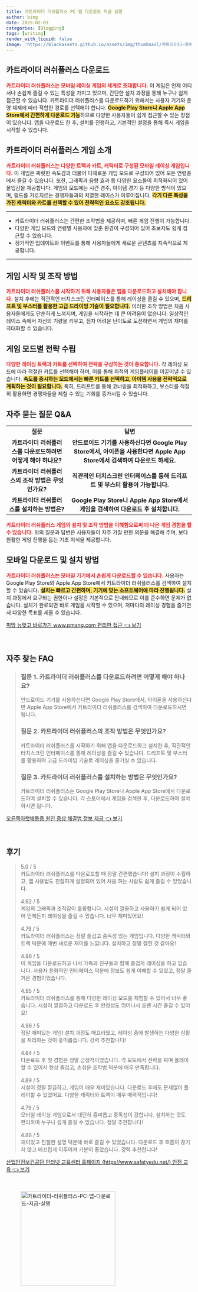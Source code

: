 ```yaml
---
title: 카트라이더 러쉬플러스 PC 앱 다운로드 지금 실행
author: bing
date: 2025-02-03
categories: [Blogging]
tags: [writing]
render_with_liquid: false
image: 'https://blackassets.github.io/assets/img/thumbnail/카트라이더-러쉬플러스-PC-앱-다운로드-지금-실행.webp'
---
```



<h2 id='카트라이더-러쉬플러스-다운로드'>카트라이더 러쉬플러스 다운로드</h2>

<p><b><span style="color: #ee2323;">카트라이더 러쉬플러스는 모바일 레이싱 게임의 세계로 초대합니다.</span></b> 이 게임은 언제 어디서나 손쉽게 즐길 수 있는 특성을 가지고 있으며, 간단한 설치 과정을 통해 누구나 쉽게 접근할 수 있습니다. 카트라이더 러쉬플러스를 다운로드하기 위해서는 사용자 기기와 운영 체제에 따라 적합한 경로를 선택해야 합니다. <b><span style="background-color: #ffe066;">Google Play Store나 Apple App Store에서 간편하게 다운로드 가능</span></b>하므로 다양한 사용자들이 쉽게 접근할 수 있는 장점이 있습니다. 앱을 다운로드 한 후, 설치를 진행하고, 기본적인 설정을 통해 즉시 게임을 시작할 수 있습니다.</p>

<h2 id='게임-소개'>카트라이더 러쉬플러스 게임 소개</h2>

<p><b><span style="color: #ee2323;">카트라이더 러쉬플러스는 다양한 트랙과 카트, 캐릭터로 구성된 모바일 레이싱 게임입니다.</span></b> 이 게임은 짜릿한 속도감과 더불어 다채로운 게임 모드로 구성되어 있어 모든 연령층에서 즐길 수 있습니다. 또한, 그래픽과 음향 효과 등 다양한 요소들이 최적화되어 있어 몰입감을 제공합니다. 게임의 모드에는 시간 경주, 아이템 경기 등 다양한 방식이 있으며, 필드를 가로지르는 경쟁자들과의 치열한 레이스가 이루어집니다. <b><span style="background-color: #ffe066;">각기 다른 특성을 가진 캐릭터와 카트를 선택할 수 있어 전략적인 요소도 강조됩니다.</span></b></p>

<hr />

<ul>
    <li>카트라이더 러쉬플러스는 간편한 조작법을 제공하며, 빠른 게임 진행이 가능합니다.</li>
    <li>다양한 게임 모드와 연령별 사용자에 맞춘 환경이 구성되어 있어 초보자도 쉽게 접근할 수 있습니다.</li>
    <li>정기적인 업데이트와 이벤트를 통해 사용자들에게 새로운 콘텐츠를 지속적으로 제공합니다.</li>
</ul>

<hr />

<h2 id='게임-시작-조작-방법'>게임 시작 및 조작 방법</h2>

<p><b><span style="color: #ee2323;">카트라이더 러쉬플러스를 시작하기 위해 사용자들은 앱을 다운로드하고 설치해야 합니다.</span></b> 설치 후에는 직관적인 터치스크린 인터페이스를 통해 레이싱을 즐길 수 있으며, <b><span style="background-color: #ffe066;">드리프트 및 부스터를 활용한 고급 드라이빙 기술이 필요합니다.</span></b> 이러한 조작 방법은 처음 사용자들에게도 단순하게 느껴지며, 게임을 시작하는 데 큰 어려움이 없습니다. 일상적인 레이스 속에서 자신의 기량을 키우고, 점차 어려운 난이도로 도전하면서 게임의 재미를 극대화할 수 있습니다.</p>

<h2 id='게임-모드-별-전략'>게임 모드별 전략 수립</h2>

<p><b><span style="color: #ee2323;">다양한 레이싱 트랙과 카트를 선택하여 전략을 구상하는 것이 중요합니다.</span></b> 각 레이싱 모드에 따라 적절한 카트를 선택해야 하며, 이를 통해 최적의 게임플레이를 이끌어낼 수 있습니다. <b><span style="background-color: #ffe066;">속도를 중시하는 모드에서는 빠른 카트를 선택하고, 아이템 사용을 전략적으로 계획하는 것이 필요합니다.</span></b> 특히, 드리프트를 통해 코너링을 최적화하고, 부스터를 적절히 활용하면 경쟁자들을 제칠 수 있는 기회를 증가시킬 수 있습니다.</p>

<h2 id='자주-묻는-질문-QA'>자주 묻는 질문 Q&A</h2>

<table>
    <tr>
        <td style="text-align: center; height: 17px;"><b>질문</b></td>
        <td style="text-align: center; height: 17px;"><b>답변</b></td>
    </tr>
    <tr>
        <td style="text-align: center; height: 17px;"><b>카트라이더 러쉬플러스를 다운로드하려면 어떻게 해야 하나요?</b></td>
        <td style="text-align: center; height: 17px;"><b>안드로이드 기기를 사용하신다면 Google Play Store에서, 아이폰을 사용한다면 Apple App Store에서 검색하여 다운로드 하세요.</b></td>
    </tr>
    <tr>
        <td style="text-align: center; height: 17px;"><b>카트라이더 러쉬플러스의 조작 방법은 무엇인가요?</b></td>
        <td style="text-align: center; height: 17px;"><b>직관적인 터치스크린 인터페이스를 통해 드리프트 및 부스터 활용이 가능합니다.</b></td>
    </tr>
    <tr>
        <td style="text-align: center; height: 17px;"><b>카트라이더 러쉬플러스를 설치하는 방법은?</b></td>
        <td style="text-align: center; height: 17px;"><b>Google Play Store나 Apple App Store에서 게임을 검색하여 다운로드 후 설치합니다.</b></td>
    </tr>
</table>

<p><b><span style="color: #ee2323;">카트라이더 러쉬플러스 게임의 설치 및 조작 방법을 이해함으로써 더 나은 게임 경험을 할 수 있습니다.</span></b> 위의 질문과 답변은 사용자들이 자주 가질 만한 의문을 해결해 주며, 보다 원활한 게임 진행을 돕는 기초 지식을 제공합니다.</p>

<h2 id='모바일-다운로드-및-설치-방법'>모바일 다운로드 및 설치 방법</h2>

<p><b><span style="color: #ee2323;">카트라이더 러쉬플러스는 모바일 기기에서 손쉽게 다운로드할 수 있습니다.</span></b> 사용자는 Google Play Store와 Apple App Store에서 카트라이더 러쉬플러스를 검색하여 설치할 수 있습니다. <b><span style="background-color: #ffe066;">설치는 빠르고 간편하며, 기기에 맞는 소프트웨어에 따라 진행됩니다.</span></b> 설치 과정에서 요구되는 권한이나 설정은 기본적으로 안내되므로 이를 준수하면 문제가 없습니다. 설치가 완료되면 바로 게임을 시작할 수 있으며, 저마다의 레이싱 경험을 즐기면서 다양한 목표를 세울 수 있습니다.</p>


<p><a class="click-button" title="피망 뉴맞고 바로가기 www.pmang.com 편리한 접근" href="https://blackassets.github.io/posts/%ED%94%BC%EB%A7%9D-%EB%89%B4%EB%A7%9E%EA%B3%A0-%EB%B0%94%EB%A1%9C%EA%B0%80%EA%B8%B0-www.pmang.com-%ED%8E%B8%EB%A6%AC%ED%95%9C-%EC%A0%91%EA%B7%BC/" rel="dofollow">피망 뉴맞고 바로가기 www.pmang.com 편리한 접근 👈 보기</a></p><br>
<h2 id='자주_찾는_FAQ'>자주 찾는 FAQ</h2>
<div itemscope="" itemtype="https://schema.org/FAQPage"> 
<blockquote> 
<div itemscope="" itemprop="mainEntity" itemtype="https://schema.org/Question"> 
<h3 itemprop="name">질문 1. 카트라이더 러쉬플러스를 다운로드하려면 어떻게 해야 하나요?</h3> 
<div itemscope="" itemprop="acceptedAnswer" itemtype="https://schema.org/Answer"> 
<span itemprop="text"> 
<p>안드로이드 기기를 사용하신다면 Google Play Store에서, 아이폰을 사용하신다면 Apple App Store에서 카트라이더 러쉬플러스를 검색하여 다운로드하시면 됩니다.</p> 
</span> 
</div> 
</div> 

<div itemscope="" itemprop="mainEntity" itemtype="https://schema.org/Question"> 
<h3 itemprop="name">질문 2. 카트라이더 러쉬플러스의 조작 방법은 무엇인가요?</h3> 
<div itemscope="" itemprop="acceptedAnswer" itemtype="https://schema.org/Answer"> 
<span itemprop="text"> 
<p>카트라이더 러쉬플러스를 시작하기 위해 앱을 다운로드하고 설치한 후, 직관적인 터치스크린 인터페이스를 통해 레이싱을 즐길 수 있습니다. 드리프트 및 부스터를 활용하여 고급 드라이빙 기술로 레이싱을 즐기실 수 있습니다.</p> 
</span> 
</div> 
</div> 

<div itemscope="" itemprop="mainEntity" itemtype="https://schema.org/Question"> 
<h3 itemprop="name">질문 3. 카트라이더 러쉬플러스를 설치하는 방법은 무엇인가요?</h3> 
<div itemscope="" itemprop="acceptedAnswer" itemtype="https://schema.org/Answer"> 
<span itemprop="text"> 
<p>카트라이더 러쉬플러스는 Google Play Store나 Apple App Store에서 다운로드하여 설치할 수 있습니다. 각 스토어에서 게임을 검색한 후, 다운로드하여 설치하시면 됩니다.</p> 
</span> 
</div> 
</div> 
</blockquote> 
</div>
<p><a class="click-button" title="오른쪽아랫배통증 원인 증상 해결법 정보 제공" href="https://blackassets.github.io/posts/%EC%98%A4%EB%A5%B8%EC%AA%BD%EC%95%84%EB%9E%AB%EB%B0%B0%ED%86%B5%EC%A6%9D-%EC%9B%90%EC%9D%B8-%EC%A6%9D%EC%83%81-%ED%95%B4%EA%B2%B0%EB%B2%95-%EC%A0%95%EB%B3%B4-%EC%A0%9C%EA%B3%B5/" rel="dofollow">오른쪽아랫배통증 원인 증상 해결법 정보 제공 👈 보기</a></p><br>
<h2 id='후기'>후기</h2>
<div itemscope itemtype="https://schema.org/Product">
  <blockquote>
  <div itemprop="review" itemscope itemtype="https://schema.org/Review">
      <div itemprop="reviewRating" itemscope itemtype="https://schema.org/Rating"> <span itemprop="ratingValue">5.0</span> / <span itemprop="bestRating">5</span> </div>
      <span itemprop="reviewBody">카트라이더 러쉬플러스를 다운로드할 때 정말 간편했습니다! 설치 과정이 수월하고, 앱 사용법도 친절하게 설명되어 있어 처음 하는 사람도 쉽게 즐길 수 있었습니다.</span>
  </div>
  <br>
  <div itemprop="review" itemscope itemtype="https://schema.org/Review">
      <div itemprop="reviewRating" itemscope itemtype="https://schema.org/Rating"> <span itemprop="ratingValue">4.92</span> / <span itemprop="bestRating">5</span> </div>
      <span itemprop="reviewBody">게임의 그래픽과 조작감이 훌륭합니다. 시설이 깔끔하고 사용하기 쉽게 되어 있어 언제든지 레이싱을 즐길 수 있습니다. 너무 재미있어요!</span>
  </div>
  <br>
  <div itemprop="review" itemscope itemtype="https://schema.org/Review">
      <div itemprop="reviewRating" itemscope itemtype="https://schema.org/Rating"> <span itemprop="ratingValue">4.79</span> / <span itemprop="bestRating">5</span> </div>
      <span itemprop="reviewBody">카트라이더 러쉬플러스는 정말 즐겁고 중독성 있는 게임입니다. 다양한 캐릭터와 트랙 덕분에 매번 새로운 재미를 느낍니다. 설치하고 정말 잘한 것 같아요!</span>
  </div>
  <br>
  <div itemprop="review" itemscope itemtype="https://schema.org/Review">
      <div itemprop="reviewRating" itemscope itemtype="https://schema.org/Rating"> <span itemprop="ratingValue">4.96</span> / <span itemprop="bestRating">5</span> </div>
      <span itemprop="reviewBody">이 게임을 다운로드하고 나서 가족과 친구들과 함께 즐겁게 레이싱을 하고 있습니다. 사용자 친화적인 인터페이스 덕분에 정보도 쉽게 이해할 수 있었고, 정말 즐거운 경험이었습니다.</span>
  </div>
  <br>
  <div itemprop="review" itemscope itemtype="https://schema.org/Review">
      <div itemprop="reviewRating" itemscope itemtype="https://schema.org/Rating"> <span itemprop="ratingValue">4.95</span> / <span itemprop="bestRating">5</span> </div>
      <span itemprop="reviewBody">카트라이더 러쉬플러스를 통해 다양한 레이싱 모드를 체험할 수 있어서 너무 좋습니다. 시설이 깔끔하고 다운로드 후 안정성도 뛰어나서 오랜 시간 즐길 수 있어요!</span>
  </div>
  <br>
  <div itemprop="review" itemscope itemtype="https://schema.org/Review">
      <div itemprop="reviewRating" itemscope itemtype="https://schema.org/Rating"> <span itemprop="ratingValue">4.96</span> / <span itemprop="bestRating">5</span> </div>
      <span itemprop="reviewBody">정말 재미있는 게임! 설치 과정도 매끄러웠고, 레이싱 중에 발생하는 다양한 상황을 처리하는 것이 흥미롭습니다. 강력 추천합니다!</span>
  </div>
  <br>
  <div itemprop="review" itemscope itemtype="https://schema.org/Review">
      <div itemprop="reviewRating" itemscope itemtype="https://schema.org/Rating"> <span itemprop="ratingValue">4.84</span> / <span itemprop="bestRating">5</span> </div>
      <span itemprop="reviewBody">다운로드 후 첫 경험은 정말 긍정적이었습니다. 각 모드에서 전략을 짜며 플레이할 수 있어서 항상 즐겁고, 손쉬운 조작법 덕분에 매우 만족합니다.</span>
  </div>
  <br>
  <div itemprop="review" itemscope itemtype="https://schema.org/Review">
      <div itemprop="reviewRating" itemscope itemtype="https://schema.org/Rating"> <span itemprop="ratingValue">4.89</span> / <span itemprop="bestRating">5</span> </div>
      <span itemprop="reviewBody">시설이 정말 깔끔하고, 게임이 매우 재미있습니다. 다운로드 후에도 문제없이 플레이할 수 있었어요. 다양한 캐릭터와 트랙이 매우 매력적입니다!</span>
  </div>
  <br>
  <div itemprop="review" itemscope itemtype="https://schema.org/Review">
      <div itemprop="reviewRating" itemscope itemtype="https://schema.org/Rating"> <span itemprop="ratingValue">4.79</span> / <span itemprop="bestRating">5</span> </div>
      <span itemprop="reviewBody">모바일 레이싱 게임으로서 대단히 흥미롭고 중독성이 강합니다. 설치하는 것도 편리하여 누구나 쉽게 즐길 수 있습니다. 정말 추천합니다!</span>
  </div>
  <br>
  <div itemprop="review" itemscope itemtype="https://schema.org/Review">
      <div itemprop="reviewRating" itemscope itemtype="https://schema.org/Rating"> <span itemprop="ratingValue">4.88</span> / <span itemprop="bestRating">5</span> </div>
      <span itemprop="reviewBody">재미있고 친절한 설명 덕분에 바로 즐길 수 있었습니다. 다운로드 후 흐름이 끊기지 않고 매끄럽게 이루어져 기분이 좋았습니다. 강력 추천합니다!</span>
  </div>
  </blockquote>
</div>
<p><a class="click-button" title="산업안전보건공단 인터넷 교육센터 홈페이지 (https//www.safetyedu.net/) 안전 교육" href="https://blackassets.github.io/posts/%EC%82%B0%EC%97%85%EC%95%88%EC%A0%84%EB%B3%B4%EA%B1%B4%EA%B3%B5%EB%8B%A8-%EC%9D%B8%ED%84%B0%EB%84%B7-%EA%B5%90%EC%9C%A1%EC%84%BC%ED%84%B0-%ED%99%88%ED%8E%98%EC%9D%B4%EC%A7%80-(httpswww.safetyedu.net)-%EC%95%88%EC%A0%84-%EA%B5%90%EC%9C%A1/" rel="dofollow">산업안전보건공단 인터넷 교육센터 홈페이지 (https//www.safetyedu.net/) 안전 교육 👈 보기</a></p><br>
<figure class="image"><img src="https://blackassets.github.io/assets/img/thumbnail/카트라이더-러쉬플러스-PC-앱-다운로드-지금-실행.webp" alt="카트라이더-러쉬플러스-PC-앱-다운로드-지금-실행" width="256" height="256"></figure>